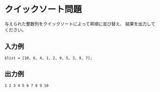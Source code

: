 # クイックソート問題

与えられた整数列をクイックソートによって昇順に並び替え、
結果を出力してください。

## 入力例

```
$list = [10, 6, 4, 1, 2, 9, 5, 3, 8, 7];
```

## 出力例

```
1 2 3 4 5 6 7 8 9 10
```

